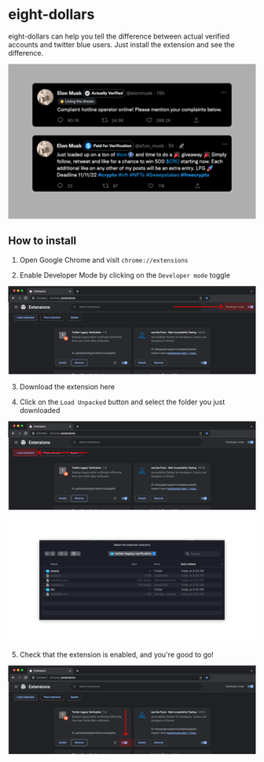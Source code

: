 ﻿# eight-dollars

eight-dollars can help you tell the difference between actual verified accounts and twitter blue users. Just install the extension and see the difference.

![Some tweets](./assets/example.png)

## How to install

1. Open Google Chrome and visit `chrome://extensions`

2. Enable Developer Mode by clicking on the `Developer mode` toggle

![chrome extension page](./assets/intro-1.png)

3. Download the extension here

4. Click on the `Load Unpacked` button and select the folder you just downloaded

![chrome extension page](./assets/intro-2.png)

![file upload modal](./assets/intro-3.png)

5. Check that the extension is enabled, and you're good to go!

![chrome extension page](./assets/intro-4.png)
